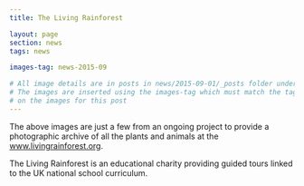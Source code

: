 ```yaml
--- 
title: The Living Rainforest

layout: page 
section: news
tags: news 

images-tag: news-2015-09

# All image details are in posts in news/2015-09-01/_posts folder under 
# The images are inserted using the images-tag which must match the tag 
# on the images for this post
---  
```


The above images are just a few from an ongoing project to provide a 
photographic archive of all the plants and animals at the 
<a href="http://www.livingrainforest.org">www.livingrainforest.org</a>.

The Living Rainforest is an educational charity providing guided 
tours linked to the UK national school curriculum.
